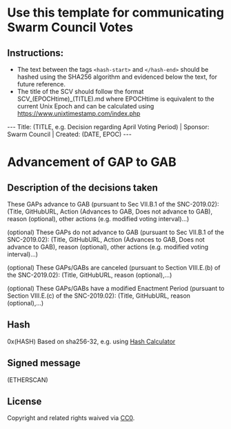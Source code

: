 # Use this template for communicating Swarm Council Votes

## Instructions:

* The text between the tags `<hash-start>` and `</hash-end>` should be hashed using the SHA256 algorithm and evidenced below the text, for future reference.
* The title of the SCV should follow the format SCV_(EPOCHtime)_(TITLE).md where EPOCHtime is equivalent to the current Unix Epoch and can be calculated using https://www.unixtimestamp.com/index.php

<hash-start>
---
Title: (TITLE, e.g. Decision regarding April Voting Period) |
Sponsor: Swarm Council | 
Created: (DATE, EPOC)
---

# Advancement of GAP to GAB

## Description of the decisions taken

These GAPs advance to GAB (pursuant to Sec VII.B.1 of the SNC-2019.02):
(Title, GitHubURL, Action (Advances to GAB, Does not advance to GAB), reason (optional), other actions (e.g. modified voting interval)...)

(optional)
These GAPs do not advance to GAB (pursuant to Sec VII.B.1 of the SNC-2019.02):
(Title, GitHubURL, Action (Advances to GAB, Does not advance to GAB), reason (optional), other actions (e.g. modified voting interval)...)

(optional)
These GAPs/GABs are canceled (pursuant to Section VIII.E.(b) of the SNC-2019.02):
(Title, GitHubURL, reason (optional),...)

(optional)
These GAPs/GABs have a modified Enactment Period (pursuant to Section VIII.E.(c) of the SNC-2019.02):
(Title, GitHubURL, reason (optional),...)
</hash-end>

## Hash
0x(HASH)
Based on sha256-32, e.g. using [Hash Calculator](https://www.pelock.com/products/hash-calculator)

## Signed message
 (ETHERSCAN)

## License
Copyright and related rights waived via [CC0](https://creativecommons.org/publicdomain/zero/1.0/).

